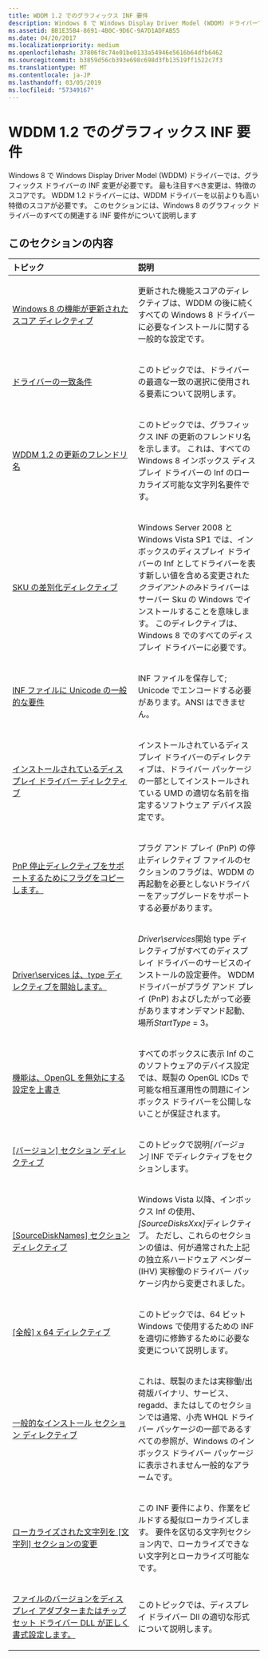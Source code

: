```yaml
---
title: WDDM 1.2 でのグラフィックス INF 要件
description: Windows 8 で Windows Display Driver Model (WDDM) ドライバーでは、グラフィックス ドライバーの INF 変更が必要です。
ms.assetid: BB1E35B4-8691-4B0C-9D6C-9A7D1ADFAB55
ms.date: 04/20/2017
ms.localizationpriority: medium
ms.openlocfilehash: 37806f8c74e01be0133a54946e5616b64dfb6462
ms.sourcegitcommit: b3859d56cb393e698c698d3fb13519ff1522c7f3
ms.translationtype: MT
ms.contentlocale: ja-JP
ms.lasthandoff: 03/05/2019
ms.locfileid: "57349167"
---
```

# <a name="graphics-inf-requirements-in-wddm-12"></a>WDDM 1.2 でのグラフィックス INF 要件


Windows 8 で Windows Display Driver Model (WDDM) ドライバーでは、グラフィックス ドライバーの INF 変更が必要です。 最も注目すべき変更は、特徴のスコアです。 WDDM 1.2 ドライバーには、WDDM ドライバーを以前よりも高い特徴のスコアが必要です。 このセクションには、Windows 8 のグラフィック ドライバーのすべての関連する INF 要件がについて説明します

## <a name="span-idinthissectionspanin-this-section"></a><span id="in_this_section"></span>このセクションの内容


<table>
<colgroup>
<col width="50%" />
<col width="50%" />
</colgroup>
<thead>
<tr class="header">
<th align="left">トピック</th>
<th align="left">説明</th>
</tr>
</thead>
<tbody>
<tr class="odd">
<td align="left"><p><a href="updated-feature-score-directive.md" data-raw-source="[Updated feature score directive in Windows 8](updated-feature-score-directive.md)">Windows 8 の機能が更新されたスコア ディレクティブ</a></p></td>
<td align="left"><p>更新された機能スコアのディレクティブは、WDDM の後に続くすべての Windows 8 ドライバーに必要なインストールに関する一般的な設定です。</p></td>
</tr>
<tr class="even">
<td align="left"><p><a href="driver-matching-criteria.md" data-raw-source="[Driver matching criteria](driver-matching-criteria.md)">ドライバーの一致条件</a></p></td>
<td align="left"><p>このトピックでは、ドライバーの最適な一致の選択に使用される要素について説明します。</p></td>
</tr>
<tr class="odd">
<td align="left"><p><a href="updated-friendly-name.md" data-raw-source="[Updated friendly name for WDDM 1.2](updated-friendly-name.md)">WDDM 1.2 の更新のフレンドリ名</a></p></td>
<td align="left"><p>このトピックでは、グラフィックス INF の更新のフレンドリ名を示します。 これは、すべての Windows 8 インボックス ディスプレイ ドライバーの Inf のローカライズ可能な文字列名要件です。</p></td>
</tr>
<tr class="even">
<td align="left"><p><a href="sku-differentiation-directive.md" data-raw-source="[SKU differentiation directive](sku-differentiation-directive.md)">SKU の差別化ディレクティブ</a></p></td>
<td align="left"><p>Windows Server 2008 と Windows Vista SP1 では、インボックスのディスプレイ ドライバーの Inf としてドライバーを表す新しい値を含める変更された<em>クライアントのみ</em>ドライバーはサーバー Sku の Windows でインストールすることを意味します。 このディレクティブは、Windows 8 でのすべてのディスプレイ ドライバーに必要です。</p></td>
</tr>
<tr class="odd">
<td align="left"><p><a href="general-unicode-requirement.md" data-raw-source="[General Unicode requirement in INF files](general-unicode-requirement.md)">INF ファイルに Unicode の一般的な要件</a></p></td>
<td align="left"><p>INF ファイルを保存して; Unicode でエンコードする必要があります。ANSI はできません。</p></td>
</tr>
<tr class="even">
<td align="left"><p><a href="installed-display-drivers-directive.md" data-raw-source="[Installed display drivers directive](installed-display-drivers-directive.md)">インストールされているディスプレイ ドライバー ディレクティブ</a></p></td>
<td align="left"><p>インストールされているディスプレイ ドライバーのディレクティブは、ドライバー パッケージの一部としてインストールされている UMD の適切な名前を指定するソフトウェア デバイス設定です。</p></td>
</tr>
<tr class="odd">
<td align="left"><p><a href="copy-flags-to-support-pnp-stop-directive.md" data-raw-source="[Copy flags to support PnP stop directive](copy-flags-to-support-pnp-stop-directive.md)">PnP 停止ディレクティブをサポートするためにフラグをコピーします。</a></p></td>
<td align="left"><p>プラグ アンド プレイ (PnP) の停止ディレクティブ ファイルのセクションのフラグは、WDDM の再起動を必要としないドライバーをアップグレードをサポートする必要があります。</p></td>
</tr>
<tr class="even">
<td align="left"><p><a href="driver-services-start-type-directive.md" data-raw-source="[Driver\services start type directive](driver-services-start-type-directive.md)">Driver\services は、type ディレクティブを開始します。</a></p></td>
<td align="left"><p><em>Driver\services</em>開始 type ディレクティブがすべてのディスプレイ ドライバーのサービスのインストールの設定要件。 WDDM ドライバーがプラグ アンド プレイ (PnP) およびしたがって必要がありますオンデマンド起動、場所<em>StartType</em> = 3。</p></td>
</tr>
<tr class="odd">
<td align="left"><p><a href="capability-override-settings-to-disable-opengl.md" data-raw-source="[Capability override settings to disable OpenGL](capability-override-settings-to-disable-opengl.md)">機能は、OpenGL を無効にする設定を上書き</a></p></td>
<td align="left"><p>すべてのボックスに表示 Inf のこのソフトウェアのデバイス設定では、既製の OpenGL ICDs で可能な相互運用性の問題にインボックス ドライバーを公開しないことが保証されます。</p></td>
</tr>
<tr class="even">
<td align="left"><p><a href="-version--section-directives.md" data-raw-source="[[Version] section directives](-version--section-directives.md)">[バージョン] セクション ディレクティブ</a></p></td>
<td align="left"><p>このトピックで説明<em>[バージョン]</em> INF でディレクティブをセクションします。</p></td>
</tr>
<tr class="odd">
<td align="left"><p><a href="-sourcedisknames--section-directives.md" data-raw-source="[[SourceDiskNames] section directives](-sourcedisknames--section-directives.md)">[SourceDiskNames] セクション ディレクティブ</a></p></td>
<td align="left"><p>Windows Vista 以降、インボックス Inf の使用、 <em>[SourceDisksXxx]</em>ディレクティブ。 ただし、これらのセクションの値は、何が通常された上記の独立系ハードウェア ベンダー (IHV) 実稼働のドライバー パッケージ内から変更されました。</p></td>
</tr>
<tr class="even">
<td align="left"><p><a href="general-x64-directives.md" data-raw-source="[General x64 directives](general-x64-directives.md)">[全般] x 64 ディレクティブ</a></p></td>
<td align="left"><p>このトピックでは、64 ビット Windows で使用するための INF を適切に修飾するために必要な変更について説明します。</p></td>
</tr>
<tr class="odd">
<td align="left"><p><a href="general-install-section-directives.md" data-raw-source="[General install section directives](general-install-section-directives.md)">一般的なインストール セクション ディレクティブ</a></p></td>
<td align="left"><p>これは、既製のまたは実稼働/出荷版バイナリ、サービス、regadd、またはしてのセクションでは通常、小売 WHQL ドライバー パッケージの一部であるすべての参照が、Windows のインボックス ドライバー パッケージに表示されません一般的なアラームです。</p></td>
</tr>
<tr class="even">
<td align="left"><p><a href="-string--section-changes-for-localized-strings.md" data-raw-source="[[String] section changes for localized strings](-string--section-changes-for-localized-strings.md)">ローカライズされた文字列を [文字列] セクションの変更</a></p></td>
<td align="left"><p>この INF 要件により、作業をビルドする擬似ローカライズします。 要件を区切る文字列セクション内で、ローカライズできない文字列とローカライズ可能なです。</p></td>
</tr>
<tr class="odd">
<td align="left"><p><a href="driver-dll-for-display-adapter-or-chipset-has-properly-formatted-file-version.md" data-raw-source="[Driver DLL for display adapter or chipset has properly formatted file version](driver-dll-for-display-adapter-or-chipset-has-properly-formatted-file-version.md)">ファイルのバージョンをディスプレイ アダプターまたはチップセット ドライバー DLL が正しく書式設定します。</a></p></td>
<td align="left"><p>このトピックでは、ディスプレイ ドライバー Dll の適切な形式について説明します。</p></td>
</tr>
</tbody>
</table>

 

 

 






